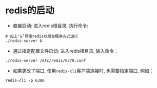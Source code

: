 # redis的启动

- 直接启动: 进入redis根目录, 执行命令:
```
# 加上‘&’号使redis以后台程序方式运行
./redis-server &
```
- 通过指定配置文件启动: 进入redis根目录, 输入命令：
```
./redis-server /etc/redis/6379.conf
```
- 如果更改了端口, 使用`redis-cli`客户端连接时, 也需要指定端口, 例如：
```
redis-cli -p 6380
```
